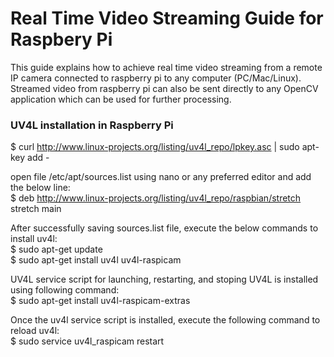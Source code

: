 # Real Time Video Streaming Guide for Raspbery Pi
This guide explains how to achieve real time video streaming from a remote IP camera connected to raspberry pi to any computer (PC/Mac/Linux). 
Streamed video from raspberry pi can also be sent directly to any OpenCV application which can be used for further processing.

### UV4L installation in Raspberry Pi

$ curl http://www.linux-projects.org/listing/uv4l_repo/lpkey.asc | sudo apt-key add -

open file /etc/apt/sources.list using nano or any preferred editor and add the below line: <br>
$ deb http://www.linux-projects.org/listing/uv4l_repo/raspbian/stretch stretch main <br>

After successfully saving sources.list file, execute the below commands to install uv4l: <br>
$ sudo apt-get update <br>
$ sudo apt-get install uv4l uv4l-raspicam

UV4L service script for launching, restarting, and stoping UV4L is installed using following command: <br>
$ sudo apt-get install uv4l-raspicam-extras <br>

Once the uv4l service script is installed, execute the following command to reload uv4l:<br>
$ sudo service uv4l_raspicam restart
